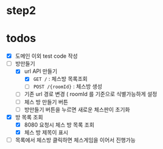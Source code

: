 # step2

# todos

- [x] 도메인 이외 test code 작성
- [ ] 방만들기
    - [x] url API 만들기
        - [x] `GET /` : 체스방 목록조회
        - [ ] `POST /{roomId}` : 체스방 생성
    - [ ] 기존 url 경로 변경 ( roomId 를 기준으로 식별가능하게 설정 
    - [ ] 체스 방 만들기 버튼
    - [ ] 방만들기 버튼을 누르면 새로운 체스판이 초기화
- [x] 방 목록 조회
    - [x] 8080 요청시 체스 방 목록 조회
    - [x] 체스 방 제목이 표시
- [ ] 목록에서 체스방 클릭하면 체스게임을 이어서 진행가능
